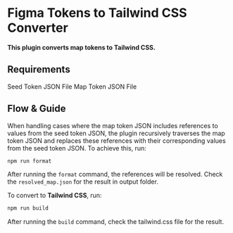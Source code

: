 # Figma Tokens to Tailwind CSS Converter

**This plugin converts map tokens to Tailwind CSS.**

## Requirements

Seed Token JSON File
Map Token JSON File

## Flow & Guide

When handling cases where the map token JSON includes references to values from the seed token JSON, the plugin recursively traverses the map token JSON and replaces these references with their corresponding values from the seed token JSON. To achieve this, run:

```bash
npm run format
```

After running the `format` command, the references will be resolved. Check the `resolved_map.json` for the result in output folder.

To convert to **Tailwind CSS**, run:

```bash
npm run build
```

After running the `build` command, check the tailwind.css file for the result.
